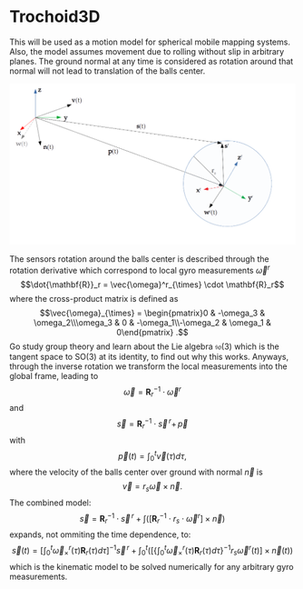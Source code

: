 # Trochoid3D

This will be used as a motion model for spherical mobile mapping systems.
Also, the model assumes movement due to rolling without slip in arbitrary planes.
The ground normal at any time is considered as rotation around that normal will not lead to translation of the balls center. 

![Input velocities and resulting sensor trajectory](https://github.com/fallow24/Trochoid3D/blob/main/img/schematics.png)

The sensors rotation around the balls center is described through the rotation derivative which correspond to local gyro measurements $\vec{\omega}^r$   
$$\dot{\mathbf{R}}_r = \vec{\omega}^r_{\times} \cdot \mathbf{R}_r$$
where the cross-product matrix is defined as 
$$\vec{\omega}_{\times} = \begin{pmatrix}0 & -\omega_3 & \omega_2\\\omega_3 & 0 & -\omega_1\\-\omega_2 & \omega_1 & 0\end{pmatrix} .$$
Go study group theory and learn about the Lie algebra $\mathfrak{so}(3)$ which is the tangent space to $\textrm{SO}(3)$ at its identity, to find out why this works. 
Anyways, through the inverse rotation we transform the local measurements into the global frame, leading to 
$$\vec{\omega} = \mathbf{R}_r^{-1} \cdot \vec{\omega}^r$$
and
$$\vec{s} = \mathbf{R}_r^{-1} \cdot \vec{s}^{\,r} + \,\vec{p}$$
with 
$$\vec{p}(t) = \int_0^t \vec{v}(\tau) d\tau ,$$
where the velocity of the balls center over ground with normal $\vec{n}$ is
$$\vec{v} = r_s \vec{\omega} \times \vec{n} .$$
The combined model:
$$\vec{s} = \mathbf{R}_r^{-1} \cdot \vec{s}^{\,r} + \int \left( \left[ \mathbf{R}_r^{-1} \cdot r_s \cdot \vec{\omega}^r \right] \times \vec{n} \right)$$
expands, not ommiting the time dependence, to:
$$\vec{s}(t) = \left[ \int_0^t \vec{\omega}^r_{\times}(\tau)\mathbf{R}_r(\tau)d\tau \right]^{-1} \vec{s}^{\,r} + \int_0^t \left( \left[ \bigg\{ \int_0^t \vec{\omega}^r_{\times}(\tau)\mathbf{R}_r(\tau)d\tau \bigg\}^{-1} r_s \vec{\omega}^r(t) \right]\times \vec{n}(t) \right)$$
which is the kinematic model to be solved numerically for any arbitrary gyro measurements.